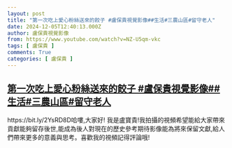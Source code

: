 ```yaml
---
layout: post
title: "第一次吃上愛心粉絲送來的餃子 #盧保貴視覺影像##生活#三農山區#留守老人"
date: 2024-12-05T12:40:13.000Z
author: 盧保貴視覺影像
from: https://www.youtube.com/watch?v=NZ-U5qm-vkc
tags: [ 盧保貴 ]
comments: True
categories: [ 盧保貴 ]
---
```

<!--1733402413000-->
[第一次吃上愛心粉絲送來的餃子 #盧保貴視覺影像##生活#三農山區#留守老人](https://www.youtube.com/watch?v=NZ-U5qm-vkc)
------

<div>
https://bit.ly/2YsRD8D哈嘍,大家好! 我是盧寶貴!我拍攝的視頻希望能給大家帶來貢獻能夠留存後世,能成為後人對現在的歷史參考期待影像能為將來保留文獻,給人們帶來更多的意義與思考。喜歡我的視頻記得評論哦!
</div>
